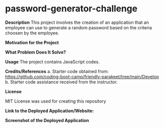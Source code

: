 # password-generator-challenge

**Description**
This project involves the creation of an application that an employee can use to generate a random password based on the criteria choosen by the employee.

**Motivation for the Project**

**What Problem Does It Solve?**

**Usage**
The project contains JavaScript codes.

**Credits/References**
a. Starter code obtained from: https://github.com/coding-boot-camp/friendly-parakeet/tree/main/Develop
b. Starter code assistance received from the instructor.

**License**

MIT License was used for creating this repository

**Link to the Deployed Application/Website:**

**Screenshot of the Deployed Application**
